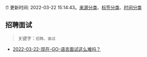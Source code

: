 :alarm_clock: 更新时间: 2022-03-22 15:14:43。[来源分类](../README.md)、[标签分类](../TAGS.md)、[时间分类](../TIMELINE.md)

## 招聘面试


> 关键字：`招聘`、`面试`



- [2022-03-22-现在-GO-语言面试这么难吗？](https://www.v2ex.com/t/842175) 